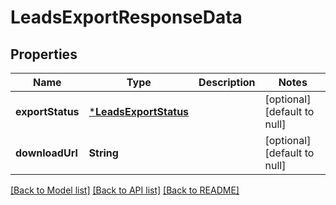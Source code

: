 # LeadsExportResponseData

## Properties
Name | Type | Description | Notes
------------ | ------------- | ------------- | -------------
**exportStatus** | [***LeadsExportStatus**](LeadsExportStatus.md) |  | [optional] [default to null]
**downloadUrl** | **String** |  | [optional] [default to null]

[[Back to Model list]](../README.md#documentation-for-models) [[Back to API list]](../README.md#documentation-for-api-endpoints) [[Back to README]](../README.md)


